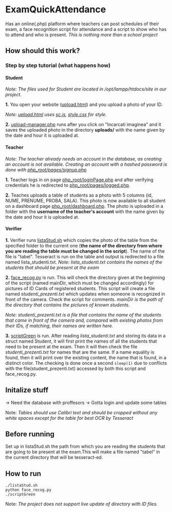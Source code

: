 # ExamQuickAttendance
Has an online(.php) platform where teachers can post schedules of their exam, a face recognition script for attendance and a script to show who has to attend and who is present.
*This is nothing more than a school project*

## How should this work?
### Step by step tutorial (what happens how)
#### Student
*Note: The files used for Student are located in /opt/lampp/htdocs/site in our project.*

**1.** You open your website ([upload.html](https://github.com/awfulwaffle77/ExamQuickAttendance/blob/master/upload.html)) and you upload a photo of your ID. 

*Note: [upload.html](https://github.com/awfulwaffle77/ExamQuickAttendance/blob/master/upload.html) uses [sc.js](https://github.com/awfulwaffle77/ExamQuickAttendance/blob/master/sc.js), [style.css](https://github.com/awfulwaffle77/ExamQuickAttendance/blob/master/style.css) for style.* 

**2.** [upload-manager.php](https://github.com/awfulwaffle77/ExamQuickAttendance/blob/master/upload-manager.php) runs after you click on "Incarcati imaginea" and it saves the uploaded photo in the directory **uploads/** with the name given by the date and hour it is uploaded at.

#### Teacher 
*Note: The teacher already needs an account in the database, as creating an account is not available. Creating an account with a hashed password is done with [php_root/pages/signup.php](https://github.com/awfulwaffle77/ExamQuickAttendance/blob/master/php_root_final/pages/signup.php)*

**1.** Teacher logs in on page [php_root/loginPage.php](https://github.com/awfulwaffle77/ExamQuickAttendance/blob/master/php_root_final/loginPage.php) and after verifying credentials he is redirected to [php_root/pages/logged.php](https://github.com/awfulwaffle77/ExamQuickAttendance/blob/master/php_root_final/pages/logged.php).

**2.** Teaches uploads a table of students as a photo with 5 columns (id, NUME, PRENUME, PROBA, SALA). This photo is now available to all student on a dashboard page [php_root/dashboard.php](https://github.com/awfulwaffle77/ExamQuickAttendance/blob/master/php_root_final/dashboard.php). The photo is uploaded in a folder with the **username of the teacher's account** with the name given by the date and hour it is uploaded at.

#### Verifier

**1.** Verifier runs [listaStud.sh](https://github.com/awfulwaffle77/ExamQuickAttendance/blob/master/listaStud.sh) which copies the photo of the table from the specified folder to the current one (**__the name of the directory from where you are reading the table must be changed in the script__**). The name of the file is "tabel".
Tesseract is run on the table and output is redirected to a file named lista_studenti.txt.
*Note: lista_studenti.txt contains the names of the students that should be present at the exam*

**2.** [face_recog.py](https://github.com/awfulwaffle77/ExamQuickAttendance/blob/master/face_recog.py) is run. This will check the directory given at the beginning of the script (named mainDir, which must be changed accordingly) for pictures of ID Cards of registered students. This script will create a file named *studenti_prezenti.txt* which updates when someone is recognized in front of the camera. Check the script for comments.
*mainDir is the path of the directory that contains the pictures of known students.*

*Note: studenti_prezenti.txt is a file that contains the name of the students that came in front of the camera and, compared with existing photos from their IDs, if matching, their names are written here.*

**3.** [scriptGreen](https://github.com/awfulwaffle77/ExamQuickAttendance/edit/master/scriptGreen.cpp) is run. After reading *lista_studenti.txt* and storing its data in a struct named Student, it will first print the names of all the students that need to be present at the exam. Then it will then check the file *studenti_prezenti.txt* for names that are the same. If a name equality is found, then it will print over the existing content, the name that is found, in a distinct color. The checking is done once a second ```sleep(1)``` due to conflicts with the file(student_prezenti.txt) accessed by both this script and face_recog.py.

## Initalize stuff
-> Need the database with proffesors
-> Gotta login and update some tables

Note: *Tables should use Calibri text and should be cropped without any white spaces except for the table for best OCR by Tesseract*
## Before running
Set up in listaStud.sh the path from which you are reading the students that are going to be present at the exam.This will make a file named "tabel" in the current directory that will be tesseract-ed.

## How to run
```
./listaStud.sh
python face_recog.py
./scriptGreen
```

Note: *The project does not support live update of directory with ID files.*
